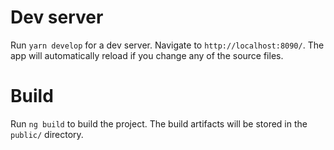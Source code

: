 # Dev server

Run `yarn develop` for a dev server. Navigate to `http://localhost:8090/`. The app will automatically reload if you change any of the source files.

# Build

Run `ng build` to build the project. The build artifacts will be stored in the `public/` directory.